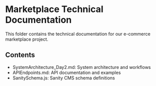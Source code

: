 # Marketplace Technical Documentation

This folder contains the technical documentation for our e-commerce marketplace project.

## Contents

- SystemArchitecture_Day2.md: System architecture and workflows
- APIEndpoints.md: API documentation and examples
- SanitySchema.js: Sanity CMS schema definitions